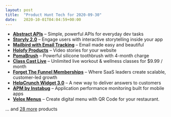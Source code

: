```yaml
---
layout: post
title:  "Product Hunt Tech for 2020-09-30"
date:   2020-10-01T04:04:59+00:00
---
```


* **[Abstract APIs](https://www.producthunt.com/posts/abstract-apis?utm_campaign=producthunt-api&utm_medium=api-v2&utm_source=Application%3A+Daily+Digest+RSS+v2+%28ID%3A+29748%29)** – Simple, powerful APIs for everyday dev tasks
* **[Storyly 2.0](https://www.producthunt.com/posts/storyly-2-0?utm_campaign=producthunt-api&utm_medium=api-v2&utm_source=Application%3A+Daily+Digest+RSS+v2+%28ID%3A+29748%29)** – Engage users with interactive storytelling inside your app
* **[Mailbird with Email Tracking](https://www.producthunt.com/posts/mailbird-with-email-tracking?utm_campaign=producthunt-api&utm_medium=api-v2&utm_source=Application%3A+Daily+Digest+RSS+v2+%28ID%3A+29748%29)** – Email made easy and beautiful
* **[Holofy Products](https://www.producthunt.com/posts/holofy-products?utm_campaign=producthunt-api&utm_medium=api-v2&utm_source=Application%3A+Daily+Digest+RSS+v2+%28ID%3A+29748%29)** – Video stories for your website
* **[PomaBrush](https://www.producthunt.com/posts/pomabrush-2?utm_campaign=producthunt-api&utm_medium=api-v2&utm_source=Application%3A+Daily+Digest+RSS+v2+%28ID%3A+29748%29)** – Powerful silicone toothbrush with 4-month charge
* **[Class Cast Live](https://www.producthunt.com/posts/class-cast-live-2?utm_campaign=producthunt-api&utm_medium=api-v2&utm_source=Application%3A+Daily+Digest+RSS+v2+%28ID%3A+29748%29)** – Unlimited live workout & wellness classes for $9.99 / month
* **[Forget The Funnel Memberships](https://www.producthunt.com/posts/forget-the-funnel-memberships?utm_campaign=producthunt-api&utm_medium=api-v2&utm_source=Application%3A+Daily+Digest+RSS+v2+%28ID%3A+29748%29)** – Where SaaS leaders create scalable, customer-led growth
* **[HelpCrunch Widget 3.0](https://www.producthunt.com/posts/helpcrunch-widget-3-0?utm_campaign=producthunt-api&utm_medium=api-v2&utm_source=Application%3A+Daily+Digest+RSS+v2+%28ID%3A+29748%29)** – A new way to deliver answers to customers
* **[APM by Instabug](https://www.producthunt.com/posts/apm-by-instabug-2?utm_campaign=producthunt-api&utm_medium=api-v2&utm_source=Application%3A+Daily+Digest+RSS+v2+%28ID%3A+29748%29)** – Application performance monitoring built for mobile apps
* **[Velox Menus](https://www.producthunt.com/posts/velox-menus?utm_campaign=producthunt-api&utm_medium=api-v2&utm_source=Application%3A+Daily+Digest+RSS+v2+%28ID%3A+29748%29)** – Create digital menu with QR Code for your restaurant.

… and [28 more](https://www.producthunt.com/tech) products